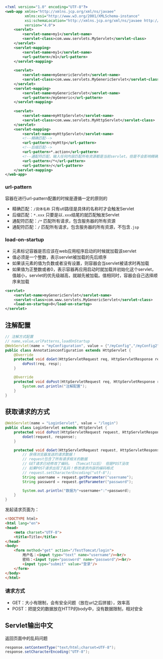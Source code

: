 ```xml
<?xml version="1.0" encoding="UTF-8"?>
<web-app xmlns="http://xmlns.jcp.org/xml/ns/javaee"
         xmlns:xsi="http://www.w3.org/2001/XMLSchema-instance"
         xsi:schemaLocation="http://xmlns.jcp.org/xml/ns/javaee http://xmlns.jcp.org/xml/ns/javaee/web-app_4_0.xsd"
         version="4.0">
    <servlet>
        <servlet-name>my1</servlet-name>
        <servlet-class>com.www.servlets.MyServlet</servlet-class>
    </servlet>
    <servlet-mapping>
        <servlet-name>my1</servlet-name>
        <url-pattern>/m1</url-pattern>
    </servlet-mapping>
    
    <servlet>
        <servlet-name>myGenericServlet</servlet-name>
        <servlet-class>com.www.servlets.MyGenericServlet</servlet-class>
    </servlet>
    <servlet-mapping>
        <servlet-name>myGenericServlet</servlet-name>
        <url-pattern>/myGeneric</url-pattern>
    </servlet-mapping>
    
    <servlet>
        <servlet-name>myHttpServlet</servlet-name>
        <servlet-class>com.www.servlets.MyHttpServlet</servlet-class>
    </servlet>
    <servlet-mapping>
        <servlet-name>myHttpServlet</servlet-name>
        <!--精确匹配-->
        <url-pattern>/myHttp</url-pattern>
        <!--后缀匹配-->
        <url-pattern>*.action</url-pattern>
        <!--通配符匹配，输入任何内容匹配所有资源都是当前servlet。但是不会影响精确匹配！-->
        <url-pattern>/*</url-pattern>
        <url-pattern>/</url-pattern>
    </servlet-mapping>
</web-app>
```

### url-pattern

容器在进行url-pattern配置的时候是遵循一定的原则的

- 精确匹配：`/具体名称`		只有utl路径是具体的名称时才会触发Servlet
- 后缀匹配：`*.xxx`             只要是以`.xxx`结尾的就匹配触发Servlet
- 通配符匹配：`/*`               匹配所有请求，包含服务器的所有资源
- 通配符匹配：`/`               匹配所有请求，包含服务器的所有资源，不包含`.jsp`

### load-on-startup

- 元素标记容器是否应该在web应用程序启动的时候就加载该servlet
- 值必须是一个整数，表示servlet被加载的先后顺序
- 如果该元素的值为负数或者没有设置，则容器会当servlet被请求时再加载
- 如果值为正整数或者0，表示容器再应用启动时就加载并初始化这个servlet，值越小，servlet的优先级越高，就越先被加载。值相同时，容器会自己选择顺序来加载

```xml
<servlet>
    <servlet-name>myGenericServlet</servlet-name>
    <servlet-class>com.www.servlets.MyGenericServlet</servlet-class>
	<load-on-startup>0</load-on-startup>
</servlet>
```

## 注解配置

```java
// 注解方式配置
// name,value,urlPatterns,loadOnStartup
@WebServlet(name = "myConfiguration", value = {"/myConfig","/myConfig2"}, loadOnStartup = 0)
public class Annotationconfiguration extends HttpServlet {
    @Override
    protected void doGet(HttpServletRequest req, HttpServletResponse resp) throws ServletException, IOException {
        doPost(req, resp);
    }

    @Override
    protected void doPost(HttpServletRequest req, HttpServletResponse resp) throws ServletException, IOException {
        System.out.println("注解配置");
    }
}
```

## 获取请求的方式

```java
@WebServlet(name = "LoginServlet", value = "/login")
public class LoginServlet extends HttpServlet {
    protected void doPost(HttpServletRequest request, HttpServletResponse response) throws ServletException, IOException {
        doGet(request, response);
    }

    protected void doGet(HttpServletRequest request, HttpServletResponse response) throws ServletException, IOException {
        // 获得浏览器发送的请求数据！
        // request包含了所有请求相关的数据
        // GET请求已经修改了编码。 （Tomcat7以后） 但是POST没改
        // 如果POST请求出现了乱码！修改请求内容的编码格式
        // request.setCharacterEncoding("utf-8");
        String username = request.getParameter("username");
        String password = request.getParameter("password");

        System.out.println("数据为"+username+":"+password);
    }
}
```

发起请求页面为：

```html
<!DOCTYPE html>
<html lang="en">
<head>
    <meta charset="UTF-8">
    <title>Title</title>
</head>
<body>
    <form method="get" action="/TestTomcat/login">
        用户名：<input type="text" name="username"/><br/>
        密码：<input type="password" name="password"/><br/>
        <input type="submit" value="登录"/>
    </form>
</body>
</html>
```

### 请求方式

- GET：大小有限制，会有安全问题（放在url之后拼接），效率高
- POST：把提交的数据放在HTTP的body中，没有数据限制，相对安全

## Servlet输出中文

返回页面中的乱码问题

```java
response.setContentType("text/html;charset=UTF-8");
response.setCharacterEncoding("UTF-8");
```

